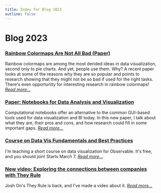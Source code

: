 ```yaml
---
title: Index for Blog 2023
outline: false
---
```


# Blog 2023

### <a href="/blog/2023/rainbow-colormaps-are-not-all-bad-paper">Rainbow Colormaps Are Not All Bad (Paper)</a>
Rainbow colormaps are among the most derided ideas in data visualization, second only to pie charts. And yet, people use them. Why? A recent paper looks at some of the reasons why they are so popular and points to research showing that they might not be so bad if used for the right tasks. There's even opportunity for interesting research in rainbow colormaps! _<a href="/blog/2023/rainbow-colormaps-are-not-all-bad-paper">Read more…</a>_

### <a href="/blog/2023/paper-notebooks-for-data-analysis-and-visualization">Paper: Notebooks for Data Analysis and Visualization</a>
Computational notebooks offer an alternative to the common GUI-based tools used for data visualization and BI today. In this new paper, I talk about what they are, their pros and cons, and how research could fill in some important gaps. _<a href="/blog/2023/paper-notebooks-for-data-analysis-and-visualization">Read more…</a>_

### <a href="/blog/2023/course-on-data-vis-fundamentals-and-best-practices">Course on Data Vis Fundamentals and Best Practices</a>
I'm teaching a short course on data visualization for Observable. It's free, and you should join! Starts March 7. _<a href="/blog/2023/course-on-data-vis-fundamentals-and-best-practices">Read more…</a>_

### <a href="/blog/2023/new-video-exploring-the-connections-between-companies-with-they-rule">New video: Exploring the connections between companies with They Rule</a>
Josh On's They Rule is back, and I've made a video about it. _<a href="/blog/2023/new-video-exploring-the-connections-between-companies-with-they-rule">Read more…</a>_

